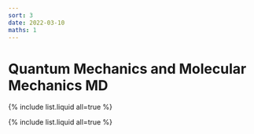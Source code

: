 ```yaml
---
sort: 3
date: 2022-03-10
maths: 1
---
```


# Quantum Mechanics and Molecular Mechanics MD


{% include list.liquid all=true %}

{% include list.liquid all=true %}
